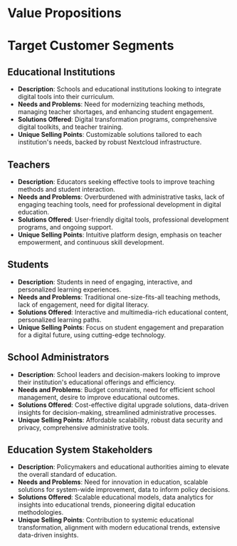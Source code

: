 # Value Propositions
# Target Customer Segments

## Educational Institutions
- **Description**: Schools and educational institutions looking to integrate digital tools into their curriculum.
- **Needs and Problems**: Need for modernizing teaching methods, managing teacher shortages, and enhancing student engagement.
- **Solutions Offered**: Digital transformation programs, comprehensive digital toolkits, and teacher training.
- **Unique Selling Points**: Customizable solutions tailored to each institution's needs, backed by robust Nextcloud infrastructure.

## Teachers
- **Description**: Educators seeking effective tools to improve teaching methods and student interaction.
- **Needs and Problems**: Overburdened with administrative tasks, lack of engaging teaching tools, need for professional development in digital education.
- **Solutions Offered**: User-friendly digital tools, professional development programs, and ongoing support.
- **Unique Selling Points**: Intuitive platform design, emphasis on teacher empowerment, and continuous skill development.

## Students
- **Description**: Students in need of engaging, interactive, and personalized learning experiences.
- **Needs and Problems**: Traditional one-size-fits-all teaching methods, lack of engagement, need for digital literacy.
- **Solutions Offered**: Interactive and multimedia-rich educational content, personalized learning paths.
- **Unique Selling Points**: Focus on student engagement and preparation for a digital future, using cutting-edge technology.

## School Administrators
- **Description**: School leaders and decision-makers looking to improve their institution's educational offerings and efficiency.
- **Needs and Problems**: Budget constraints, need for efficient school management, desire to improve educational outcomes.
- **Solutions Offered**: Cost-effective digital upgrade solutions, data-driven insights for decision-making, streamlined administrative processes.
- **Unique Selling Points**: Affordable scalability, robust data security and privacy, comprehensive administrative tools.

## Education System Stakeholders
- **Description**: Policymakers and educational authorities aiming to elevate the overall standard of education.
- **Needs and Problems**: Need for innovation in education, scalable solutions for system-wide improvement, data to inform policy decisions.
- **Solutions Offered**: Scalable educational models, data analytics for insights into educational trends, pioneering digital education methodologies.
- **Unique Selling Points**: Contribution to systemic educational transformation, alignment with modern educational trends, extensive data-driven insights.


